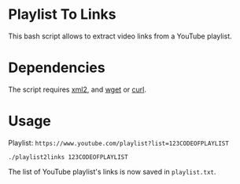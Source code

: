 # Playlist To Links

This bash script allows to extract video links from a YouTube playlist.

# Dependencies
The script requires [xml2](http://www.ofb.net/~egnor/xml2/), and
[wget](https://www.gnu.org/software/wget/) or [curl](http://curl.haxx.se/).

# Usage
Playlist: `https://www.youtube.com/playlist?list=123CODEOFPLAYLIST`

    ./playlist2links 123CODEOFPLAYLIST

The list of YouTube playlist's links is now saved in `playlist.txt`.
